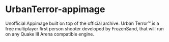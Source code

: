 # UrbanTerror-appimage
Unofficial Appimage built on top of the official archive. Urban Terror™ is a free multiplayer first person shooter developed by FrozenSand, that will run on any Quake III Arena compatible engine.
